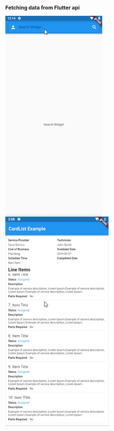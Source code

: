 ### Fetching data from Flutter api 

![Flutter API Example](assets/screen.gif)
![CardList Example](assets/cardlist.gif)